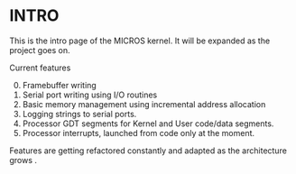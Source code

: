 # INTRO #

This is the intro page of the MICROS kernel. It will be expanded as the project
goes on.

Current features

0. Framebuffer writing
1. Serial port writing using I/O routines
2. Basic memory management using incremental address allocation
3. Logging strings to serial ports.
4. Processor GDT segments for Kernel and User code/data segments.
5. Processor interrupts, launched from code only at the moment.

Features are getting refactored constantly and adapted as the architecture grows
.
